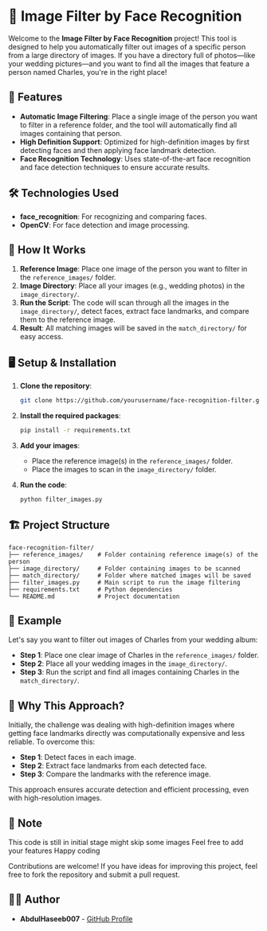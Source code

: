 # 📸 Image Filter by Face Recognition

Welcome to the **Image Filter by Face Recognition** project! This tool is designed to help you automatically filter out images of a specific person from a large directory of images. If you have a directory full of photos—like your wedding pictures—and you want to find all the images that feature a person named Charles, you're in the right place!

## 🚀 Features

- **Automatic Image Filtering**: Place a single image of the person you want to filter in a reference folder, and the tool will automatically find all images containing that person.
- **High Definition Support**: Optimized for high-definition images by first detecting faces and then applying face landmark detection.
- **Face Recognition Technology**: Uses state-of-the-art face recognition and face detection techniques to ensure accurate results.

## 🛠️ Technologies Used

- **face_recognition**: For recognizing and comparing faces.
- **OpenCV**: For face detection and image processing.

## 📝 How It Works

1. **Reference Image**: Place one image of the person you want to filter in the `reference_images/` folder.
2. **Image Directory**: Place all your images (e.g., wedding photos) in the `image_directory/`.
3. **Run the Script**: The code will scan through all the images in the `image_directory/`, detect faces, extract face landmarks, and compare them to the reference image.
4. **Result**: All matching images will be saved in the `match_directory/` for easy access.

## 🖥️ Setup & Installation

1. **Clone the repository**:
    ```bash
    git clone https://github.com/yourusername/face-recognition-filter.git
    ```
   
2. **Install the required packages**:
    ```bash
    pip install -r requirements.txt
    ```

3. **Add your images**:
    - Place the reference image(s) in the `reference_images/` folder.
    - Place the images to scan in the `image_directory/` folder.

4. **Run the code**:
    ```bash
    python filter_images.py
    ```

## 🏗️ Project Structure

```plaintext
face-recognition-filter/
├── reference_images/    # Folder containing reference image(s) of the person
├── image_directory/     # Folder containing images to be scanned
├── match_directory/     # Folder where matched images will be saved
├── filter_images.py     # Main script to run the image filtering
├── requirements.txt     # Python dependencies
└── README.md            # Project documentation
```

## 📂 Example

Let's say you want to filter out images of Charles from your wedding album:

- **Step 1**: Place one clear image of Charles in the `reference_images/` folder.
- **Step 2**: Place all your wedding images in the `image_directory/`.
- **Step 3**: Run the script and find all images containing Charles in the `match_directory/`.

## 🌟 Why This Approach?

Initially, the challenge was dealing with high-definition images where getting face landmarks directly was computationally expensive and less reliable. To overcome this:

- **Step 1**: Detect faces in each image.
- **Step 2**: Extract face landmarks from each detected face.
- **Step 3**: Compare the landmarks with the reference image.

This approach ensures accurate detection and efficient processing, even with high-resolution images.

## 🙌 Note
This code is still in initial stage might skip some images 
Feel free to add your features 
Happy coding 

Contributions are welcome! If you have ideas for improving this project, feel free to fork the repository and submit a pull request.

## 🧑‍💻 Author

- **AbdulHaseeb007** - [GitHub Profile](https://github.com/yourusername)


